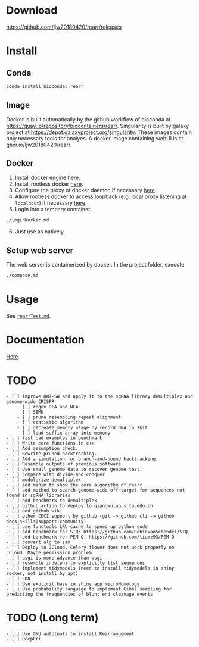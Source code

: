 # Download
https://github.com/ljw20180420/rearr/releases

# Install
## Conda
```bash
conda install bioconda::rearr
```
## Image
Docker is built automatically by the github workflow of bioconda at https://quay.io/repository/biocontainers/rearr. Singularity is built by galaxy project at https://depot.galaxyproject.org/singularity. These images contain only necessary tools for analyes. A docker image containing webUI is at ghcr.io/ljw20180420/rearr.

## Docker
1. Install docker engine [here](https://docs.docker.com/engine/install).
2. Install rootless docker [here](https://docs.docker.com/engine/security/rootless/#install).
3. Configure the proxy of docker daemon if necessary [here](https://docs.docker.com/engine/daemon/proxy).
4. Allow rootless docker to access loopback (e.g. local proxy listening at `localhost`) if necessary [here](https://forums.docker.com/t/no-longer-able-to-access-local-ips-in-rootless-docker-after-update/141890).
5. Login into a tempary container.
```bash
./loginWorker.md
```
6. Just use as natively.

## Setup web server
The web server is containerized by docker. In the project folder, execute
```bash
./compose.md
```

# Usage
See [`rearrTest.md`][`rearrTest.md`].

[`rearrTest.md`]: /rearr/other/rearr-test/

# Documentation
[Here](https://ljw20180420.github.io/rearr/).

# TODO
```[tasklist]
- [ ] improve BWT-SW and apply it to the sgRNA library demultiplex and genome-wide CRISPR
    - [ ] regex DFA and NFA
    - [ ] SIMD
    - [ ] prune resembling repeat alignment
    - [ ] statistic algorithm
    - [ ] decrease memory usage by record DNA in 2bit
    - [ ] load suffix array into memory
- [ ] list bad examples in benchmark
- [ ] Write core functions in c++
- [ ] Add assumption check.
- [ ] Rewrite pruned backtracking.
- [ ] Add a simulation for branch-and-bound backtracking.
- [ ] Resemble outputs of previous software
- [ ] Use small genome data to recover genome test.
- [ ] compare with divide-and-conquer
- [ ] modulerize demultiplex
- [ ] add manim to show the core algorithm of rearr
- [ ] add method to search genome-wide off-target for sequences not found in sgRNA libraries
- [ ] add benchmark to demultiplex
- [ ] github action to deploy to qiangwulab.sjtu.edu.cn
- [ ] add github wiki
- [ ] other CDCI support by github (git -> github cli -> github docs|skills|support|community)
- [ ] use functools LRU-cache to speed up python code
- [ ] add benchmark for SIQ: https://github.com/RobinVanSchendel/SIQ
- [ ] add benchmark for PEM-Q: https://github.com/liumz93/PEM-Q
- [ ] convert alg to sam
- [ ] Deploy to JCloud. Celery flower does not work properly on JCloud. Maybe permission problem.
- [ ] asgi is more advance than wsgi
- [ ] resemble indelphi to explicitly list sequences
- [ ] implement tidymodels (need to install tidymodels in shiny rocker, not install by apt)
- [ ] CDN
- [ ] Use explicit base in shiny app microHomology
- [ ] Use probability language to inplement Gibbs sampling for predicting the frequencies of blunt end cleavage events
```

# TODO (Long term)
```[tasklist]
- [ ] Use GNU autotools to install Rearrangement
- [ ] DeepFri
```
